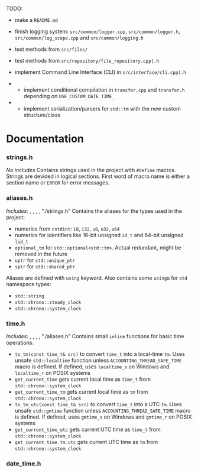 TODO:
- make a `README.md`
- finish logging system: `src/common/logger.cpp`, `src/common/logger.h`, `src/common/log_scope.cpp` and `src/common/logging.h`
- test methods from `src/files/`
- test methods from `src/repository/file_repository.cpp|.h`
- implement Command Line Interface (CLI) in `src/interface/cli.cpp|.h`

- - implement conditional compilation in `transfer.cpp` and `transfer.h` depending on `USE_CUSTOM_DATE_TIME_`
- - implement serialization/parsers for `std::tm` with the new custom structure/class

# Documentation
### strings.h
*No includes*
Contains strings used in the project with `#define` macros.
Strings are devided in logical sections. First word of macro name is either a section name or `ERROR` for error messages.

### aliases.h
*Includes:* <cstdint>, <optional>, <memomry>, <chrono>, "./strings.h"
Contains the aliases for the types used in the project:
- numerics from `cstdint`: `i8`, `i32`, `u8`, `u32`, `u64`
- numerics for identifiers like 16-bit unsigned `id_t` and 64-bit unsigned `lid_t` 
- `optional_tm` for `std::optional<std::tm>`. Actual redundant, might be removed in the future
- `uptr` for `std::unique_ptr`
- `sptr` for `std::shared_ptr`

Aliases are defined with `using` keyword.
Also contains some `using`s for `std` namespace types:
- `std::string`
- `std::chrono::steady_clock`
- `std::chrono::system_clock`

### time.h
*Includes:* <ctime>, <string>, <sstream>, <iomanip>, "./aliases.h"
Contains small `inline` functions for basic time operations.
- `to_tm(const time_t& src)` to convert `time_t` into a local-time `tm`. Uses unsafe `std::localtime` function unless `ACCOUNTING_THREAD_SAFE_TIME` macro is defined. If defined, uses `localtime_s` on Windows and `localtime_r` on POSIX systems
- `get_current_time` gets current local time as `time_t` from `std::chrono::system_clock`
- `get_current_time_tm` gets current local time as `tm` from `std::chrono::system_clock`
- `to_tm_utc(const time_t& src)` to convert `time_t` into a UTC `tm`. Uses unsafe `std::gmtime` function unless `ACCOUNTING_THREAD_SAFE_TIME` macro is defined. If defined, uses `gmtime_s` on Windows and `gmtime_r` on POSIX systems
- `get_current_time_utc` gets current UTC time as `time_t` from `std::chrono::system_clock`
- `get_current_time_tm_utc` gets current UTC time as `tm` from `std::chrono::system_clock`


### date_time.h
